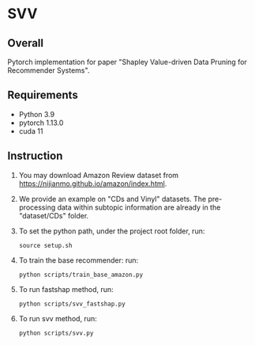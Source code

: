 ﻿# SVV

## Overall
Pytorch implementation for paper "Shapley Value-driven Data Pruning for Recommender Systems".

## Requirements
- Python 3.9
- pytorch 1.13.0
- cuda 11

## Instruction
1. You may download Amazon Review dataset from https://nijianmo.github.io/amazon/index.html.

2. We provide an example on "CDs and Vinyl" datasets. The pre-processing data within subtopic information are already in the "dataset/CDs" folder.

4. To set the python path, under the project root folder, run:
    ```
    source setup.sh
    ```
5. To train the base recommender: run:
    ```
    python scripts/train_base_amazon.py
    ```
6. To run fastshap method, run:
    ```
    python scripts/svv_fastshap.py
    ```

7. To run svv method, run:
   ```
   python scripts/svv.py
   ```
